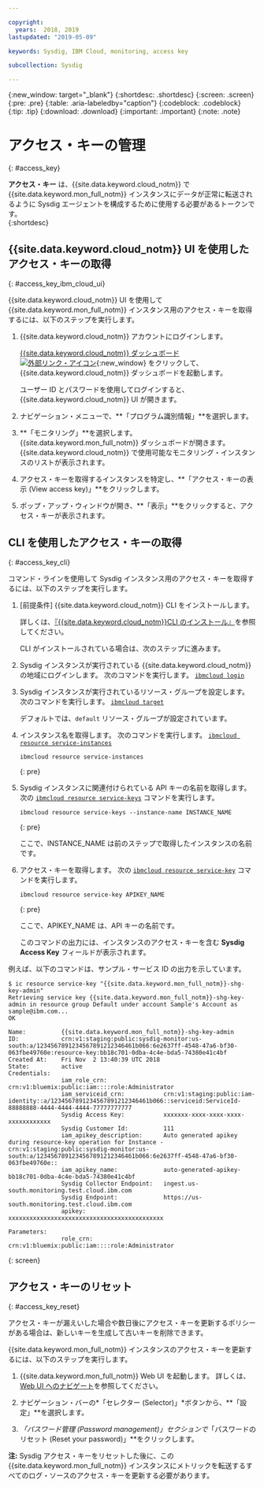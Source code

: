 ```yaml
---

copyright:
  years:  2018, 2019
lastupdated: "2019-05-09"

keywords: Sysdig, IBM Cloud, monitoring, access key

subcollection: Sysdig

---
```


{:new_window: target="_blank"}
{:shortdesc: .shortdesc}
{:screen: .screen}
{:pre: .pre}
{:table: .aria-labeledby="caption"}
{:codeblock: .codeblock}
{:tip: .tip}
{:download: .download}
{:important: .important}
{:note: .note}

# アクセス・キーの管理
{: #access_key}

**アクセス・キー** は、{{site.data.keyword.cloud_notm}} で {{site.data.keyword.mon_full_notm}} インスタンスにデータが正常に転送されるように Sysdig エージェントを構成するために使用する必要があるトークンです。   
{:shortdesc}


## {{site.data.keyword.cloud_notm}} UI を使用したアクセス・キーの取得
{: #access_key_ibm_cloud_ui}

{{site.data.keyword.cloud_notm}} UI を使用して {{site.data.keyword.mon_full_notm}} インスタンス用のアクセス・キーを取得するには、以下のステップを実行します。

1. {{site.data.keyword.cloud_notm}} アカウントにログインします。

    [{{site.data.keyword.cloud_notm}} ダッシュボード ![外部リンク・アイコン](../../icons/launch-glyph.svg "外部リンク・アイコン")](https://cloud.ibm.com/login){:new_window} をクリックして、{{site.data.keyword.cloud_notm}} ダッシュボードを起動します。

	ユーザー ID とパスワードを使用してログインすると、{{site.data.keyword.cloud_notm}} UI が開きます。

2. ナビゲーション・メニューで、**「プログラム識別情報」**を選択します。 

3. **「モニタリング」**を選択します。 {{site.data.keyword.mon_full_notm}} ダッシュボードが開きます。 {{site.data.keyword.cloud_notm}} で使用可能なモニタリング・インスタンスのリストが表示されます。

3. アクセス・キーを取得するインスタンスを特定し、**「アクセス・キーの表示 (View access key)」**をクリックします。

4. ポップ・アップ・ウィンドウが開き、**「表示」**をクリックすると、アクセス・キーが表示されます。



## CLI を使用したアクセス・キーの取得
{: #access_key_cli}

コマンド・ラインを使用して Sysdig インスタンス用のアクセス・キーを取得するには、以下のステップを実行します。

1. [前提条件] {{site.data.keyword.cloud_notm}} CLI をインストールします。

   詳しくは、[『{{site.data.keyword.cloud_notm}}CLI のインストール』](/docs/cli?topic=cloud-cli-ibmcloud-cli#ibmcloud-cli)を参照してください。

   CLI がインストールされている場合は、次のステップに進みます。

2. Sysdig インスタンスが実行されている {{site.data.keyword.cloud_notm}} の地域にログインします。 次のコマンドを実行します。 [`ibmcloud login`](/docs/cli/reference/ibmcloud/bx_cli.html#ibmcloud_login)

3. Sysdig インスタンスが実行されているリソース・グループを設定します。 次のコマンドを実行します。 [`ibmcloud target`](/docs/cli/reference/ibmcloud/bx_cli.html#ibmcloud_target)

    デフォルトでは、`default` リソース・グループが設定されています。

4. インスタンス名を取得します。 次のコマンドを実行します。 [`ibmcloud resource service-instances`](/docs/cli/reference/ibmcloud/cli_resource_group.html#ibmcloud_resource_service_instances)

    ```
    ibmcloud resource service-instances
    ```
    {: pre}

5. Sysdig インスタンスに関連付けられている API キーの名前を取得します。 次の [`ibmcloud resource service-keys`](/docs/cli/reference/ibmcloud/cli_resource_group.html#ibmcloud_resource_service_instances) コマンドを実行します。

    ```
    ibmcloud resource service-keys --instance-name INSTANCE_NAME
    ```
    {: pre}

    ここで、INSTANCE_NAME は前のステップで取得したインスタンスの名前です。

6. アクセス・キーを取得します。 次の [`ibmcloud resource service-key`](/docs/cli/reference/ibmcloud/cli_resource_group.html#ibmcloud_resource_service_key) コマンドを実行します。

    ```
    ibmcloud resource service-key APIKEY_NAME
    ```
    {: pre}

    ここで、APIKEY_NAME は、API キーの名前です。
 
    このコマンドの出力には、インスタンスのアクセス・キーを含む **Sysdig Access Key** フィールドが表示されます。


例えば、以下のコマンドは、サンプル・サービス ID の出力を示しています。

```
$ ic resource service-key "{{site.data.keyword.mon_full_notm}}-shg-key-admin"
Retrieving service key {{site.data.keyword.mon_full_notm}}-shg-key-admin in resource group Default under account Sample's Account as sample@ibm.com...
OK
                  
Name:          {{site.data.keyword.mon_full_notm}}-shg-key-admin   
ID:            crn:v1:staging:public:sysdig-monitor:us-south:a/1234567891234567891212346461b066:6e2637ff-4548-47a6-bf30-063fbe49760e:resource-key:bb18c701-0dba-4c4e-bda5-74380e41c4bf   
Created At:    Fri Nov  2 13:40:39 UTC 2018   
State:         active   
Credentials:                                      
               iam_role_crn:                crn:v1:bluemix:public:iam::::role:Administrator      
               iam_serviceid_crn:           crn:v1:staging:public:iam-identity::a/1234567891234567891212346461b066::serviceid:ServiceId-88888888-4444-4444-4444-77777777777      
               Sysdig Access Key:           xxxxxxx-xxxx-xxxx-xxxx-xxxxxxxxxxxx      
               Sysdig Customer Id:          111      
               iam_apikey_description:      Auto generated apikey during resource-key operation for Instance - crn:v1:staging:public:sysdig-monitor:us-south:a/1234567891234567891212346461b066:6e2637ff-4548-47a6-bf30-063fbe49760e::      
               iam_apikey_name:             auto-generated-apikey-bb18c701-0dba-4c4e-bda5-74380e41c4bf      
               Sysdig Collector Endpoint:   ingest.us-south.monitoring.test.cloud.ibm.com      
               Sysdig Endpoint:             https://us-south.monitoring.test.cloud.ibm.com      
               apikey:                      xxxxxxxxxxxxxxxxxxxxxxxxxxxxxxxxxxxxxxxxxxxx     
                  
Parameters:                      
               role_crn:   crn:v1:bluemix:public:iam::::role:Administrator      
```
{: screen}




## アクセス・キーのリセット 
{: #access_key_reset}

アクセス・キーが漏えいした場合や数日後にアクセス・キーを更新するポリシーがある場合は、新しいキーを生成して古いキーを削除できます。

{{site.data.keyword.mon_full_notm}} インスタンスのアクセス・キーを更新するには、以下のステップを実行します。

1. {{site.data.keyword.mon_full_notm}} Web UI を起動します。 詳しくは、[Web UI へのナビゲート](/docs/services/Monitoring-with-Sysdig?topic=Sysdig-launch#launch)を参照してください。

2. ナビゲーション・バーの*「セレクター (Selector)」*ボタンから、**「設定」**を選択します。

2. *「パスワード管理 (Password management)」*セクションで**「パスワードのリセット (Reset your password)」**をクリックします。

**注:** Sysdig アクセス・キーをリセットした後に、この {{site.data.keyword.mon_full_notm}} インスタンスにメトリックを転送するすべてのログ・ソースのアクセス・キーを更新する必要があります。
